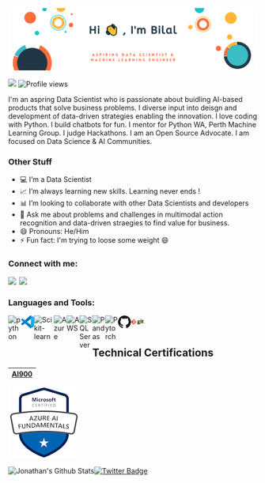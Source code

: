 
<!-- Banner -->

<img src="https://github.com/mbilalshaikh/mbilalshaikh/blob/main/github-banner.PNG" alt="banner that says Michelle Sandford - empty stack developer, Tedx Speaker and Microsoftie alongside a photo of Michelle">

<!-- Followers Count and Views Count -->
![](https://img.shields.io/github/followers/mbilalshaikh?label=Followers&style=flat-square)
![Profile views](https://gpvc.arturio.dev/mbilalshaikh)


<!--
**mbilalshaikh/mbilalshaikh** is a ✨ _special_ ✨ repository because its `README.md` (this file) appears on your GitHub profile.

Here are some ideas to get you started:
-->

<!-- Profile Blurb -->

I'm an aspring Data Scientist who is passionate about buidling AI-based products that solve business problems. I diverse input into deisgn and development of data-driven strategies enabling the innovation. I love coding with  Python. I build chatbots for fun. I mentor for Python WA, Perth Machine Learning Group. I judge Hackathons. I am an Open Source Advocate. I am focused on  Data Science & AI Communities.

### Other Stuff
- 💻 I’m a Data Scientist
- 📈 I’m always learning new skills. Learning never ends !
- 📊 I’m looking to collaborate with other Data Scientists and developers 
- 💬 Ask me about problems and challenges in multimodal action recognition and data-driven straegies to find value for business.
- 😄 Pronouns: He/Him
- ⚡ Fun fact: I'm trying to loose some weight 😄

### Connect with me:

[<img align="left"  width="22px" src="https://cdn.jsdelivr.net/npm/simple-icons@3.4.0/icons/linkedin.svg" />](https://www.linkedin.com/in/mbshaikh/)
<a href="https://twitter.com/onlybilalshaikh"><img src="https://img.shields.io/badge/-Twitter-55acee?style=flat-square&logo=twitter&logoColor=white"/></a>

### Languages and Tools:

<img align="left" alt="python" width="26px" src="https://cdn3.iconfinder.com/data/icons/logos-and-brands-adobe/512/267_Python-512.png" />

<img align="left" alt="visual studio code" width="26px" src="https://raw.githubusercontent.com/github/explore/80688e429a7d4ef2fca1e82350fe8e3517d3494d/topics/visual-studio-code/visual-studio-code.png" />

[<img align="left" alt="Scikit-learn" width="40px" src="https://upload.wikimedia.org/wikipedia/commons/0/05/Scikit_learn_logo_small.svg" />](https://scikit-learn.org/stable/)

<img align="left" alt="Azure" width="26px" src="https://www.parkmycloud.com/wp-content/uploads/2018/02/Azure_.png" />

<img align="left" alt="AWS" width="26px" src="https://cdn.jsdelivr.net/npm/simple-icons@3.4.0/icons/amazonaws.svg" />

<img align="left" alt="SQLServer" width="26px" src="https://img.icons8.com/color/2x/microsoft-sql-server.png" />

<img align="left" alt="Pandas" width="26px" src="https://cdn.jsdelivr.net/npm/simple-icons@3.4.0/icons/pandas.svg" />

<img align="left" alt="Pytorch" width="26px" src="https://cdn.jsdelivr.net/npm/simple-icons@3.4.0/icons/pytorch.svg" />

<img align="left" alt="GitHub" width="26px" src="https://raw.githubusercontent.com/github/explore/78df643247d429f6cc873026c0622819ad797942/topics/github/github.png" />

<img align="left" alt="Git" width="26px" src="https://raw.githubusercontent.com/github/explore/80688e429a7d4ef2fca1e82350fe8e3517d3494d/topics/git/git.png" />

<br />
<br />


<!-- Social Links -->


## Technical Certifications

|[**AI900**](https://www.credly.com/badges/fe2e47af-6c3e-4bfd-ab97-c81ba7a6fecd/public_url)|
|:---:|
![AI900](https://github.com/mbilalshaikh/mbilalshaikh/blob/main/microsoft-certified-azure-ai-fundamentals.png)

<!--dashboards-->

<img align="left" alt="Jonathan's Github Stats" src="https://github-readme-stats.vercel.app/api?username=mbilalshaikh&show_icons=true&hide_border=true" />

[![Twitter Badge](https://img.shields.io/twitter/follow/onlybilalshaikh?style=social)](https://twitter.com/onlybilalshaikh)
